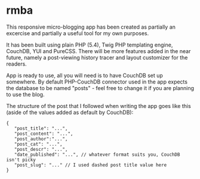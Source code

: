 rmba
====

This responsive micro-blogging app has been created as partially an excercise and partially a useful tool for my own purposes.

It has been built using plain PHP (5.4), Twig PHP templating engine, CouchDB, YUI and PureCSS. There will be more features added in the near future, namely a post-viewing history tracer and layout customizer for the readers.

App is ready to use, all you will need is to have CouchDB set up somewhere. By default PHP-CouchDB connector used in the app expects the database to be named "posts" - feel free to change it if you are planning to use the blog.

The structure of the post that I followed when writing the app goes like this (aside of the values added as default by CouchDB):
```
{
   "post_title": "...",
   "post_content": "...",
   "post_author":"...",
   "post_cat": "...",
   "post_descr": "...",
   "date_published": "...", // whatever format suits you, CouchDB isn't picky
   "post_slug": "..." // I used dashed post title value here
}
```
